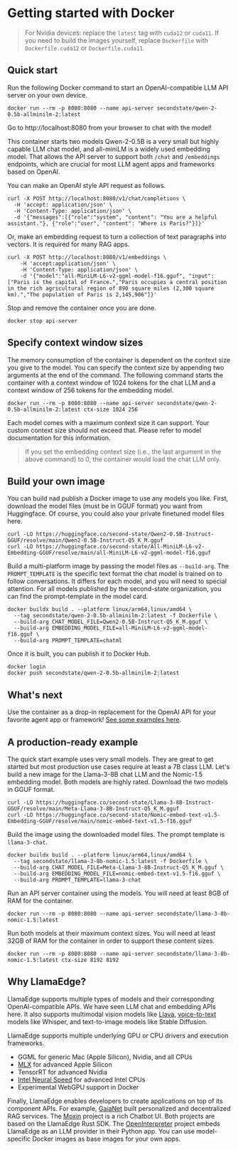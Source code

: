 # Getting started with Docker

> For Nvidia devices: replace the `latest` tag with `cuda12` or `cuda11`. If you need to build the images yourself, replace `Dockerfile` with `Dockerfile.cuda12` or `Dockerfile.cuda11`.

## Quick start

Run the following Docker command to start an OpenAI-compatible LLM API server on your own device.

```
docker run --rm -p 8080:8080 --name api-server secondstate/qwen-2-0.5b-allminilm-2:latest
```

Go to http://localhost:8080 from your browser to chat with the model!

This container starts two models Qwen-2-0.5B is a very small but highly capable LLM chat model, and all-miniLM is 
a widely used embedding model. 
That allows the API server to support both `/chat` and `/embeddings` endpoints, which are crucial for most
LLM agent apps and frameworks based on OpenAI.

You can make an OpenAI style API request as follows.

```
curl -X POST http://localhost:8080/v1/chat/completions \
  -H 'accept: application/json' \
  -H 'Content-Type: application/json' \
  -d '{"messages":[{"role":"system", "content": "You are a helpful assistant."}, {"role":"user", "content": "Where is Paris?"}]}'
```

Or, make an embedding request to turn a collection of text paragraphs into vectors. It is required for many RAG apps.

```
curl -X POST http://localhost:8080/v1/embeddings \
    -H 'accept:application/json' \
    -H 'Content-Type: application/json' \
    -d '{"model":"all-MiniLM-L6-v2-ggml-model-f16.gguf", "input":["Paris is the capital of France.","Paris occupies a central position in the rich agricultural region of 890 square miles (2,300 square km).","The population of Paris is 2,145,906"]}'
```

Stop and remove the container once you are done.

```
docker stop api-server
```

## Specify context window sizes

The memory consumption of the container is dependent on the context size you give to the model. You can specify the context size by appending two arguments at the end of the command. The following command starts the container with a context window of 1024 tokens for the chat LLM and a context window of 256 tokens for the embedding model. 

```
docker run --rm -p 8080:8080 --name api-server secondstate/qwen-2-0.5b-allminilm-2:latest ctx-size 1024 256
```

Each model comes with a maximum context size it can support. Your custom context size should not exceed that. Please refer to model documentation for this information. 

> If you set the embedding context size (i.e., the last argument in the above command) to 0, the container would load the chat LLM only.

## Build your own image

You can build nad publish a Docker image to use any models you like. First, download the model files (must be in GGUF format) you want from Huggingface. 
Of course, you could also your private finetuned model files here. 

```
curl -LO https://huggingface.co/second-state/Qwen2-0.5B-Instruct-GGUF/resolve/main/Qwen2-0.5B-Instruct-Q5_K_M.gguf
curl -LO https://huggingface.co/second-state/All-MiniLM-L6-v2-Embedding-GGUF/resolve/main/all-MiniLM-L6-v2-ggml-model-f16.gguf
```

Build a multi-platform image by passing the model files as `--build-arg`. The `PROMPT_TEMPLATE` is the specific text format the chat model is trained on to follow conversations. It differs for each model, and you will need to special attention. For all models published by the second-state organization, you can find the prompt-template in the model card. 

```
docker buildx build . --platform linux/arm64,linux/amd64 \
  --tag secondstate/qwen-2-0.5b-allminilm-2:latest -f Dockerfile \
  --build-arg CHAT_MODEL_FILE=Qwen2-0.5B-Instruct-Q5_K_M.gguf \
  --build-arg EMBEDDING_MODEL_FILE=all-MiniLM-L6-v2-ggml-model-f16.gguf \
  --build-arg PROMPT_TEMPLATE=chatml
```

Once it is built, you can publish it to Docker Hub.

```
docker login
docker push secondstate/qwen-2-0.5b-allminilm-2:latest
```

## What's next

Use the container as a drop-in replacement for the OpenAI API for your favorite agent app or framework! [See some examples here](https://llamaedge.com/docs/category/drop-in-replacement-for-openai). 

## A production-ready example

The quick start example uses very small models. They are great to get started but most production use cases require 
at least a 7B class LLM.
Let's build a new image for the Llama-3-8B chat LLM and the Nomic-1.5 embedding model. Both models are highly rated.
Download the two models in GGUF format.

```
curl -LO https://huggingface.co/second-state/Llama-3-8B-Instruct-GGUF/resolve/main/Meta-Llama-3-8B-Instruct-Q5_K_M.gguf
curl -LO https://huggingface.co/second-state/Nomic-embed-text-v1.5-Embedding-GGUF/resolve/main/nomic-embed-text-v1.5-f16.gguf
```

Build the image using the downloaded model files. The prompt template is `llama-3-chat`.

```
docker buildx build . --platform linux/arm64,linux/amd64 \
  --tag secondstate/llama-3-8b-nomic-1.5:latest -f Dockerfile \
  --build-arg CHAT_MODEL_FILE=Meta-Llama-3-8B-Instruct-Q5_K_M.gguf \
  --build-arg EMBEDDING_MODEL_FILE=nomic-embed-text-v1.5-f16.gguf \
  --build-arg PROMPT_TEMPLATE=llama-3-chat
```

Run an API server container using the models.
You will need at least 8GB of RAM for the container.

```
docker run --rm -p 8080:8080 --name api-server secondstate/llama-3-8b-nomic-1.5:latest
```

Run both models at their maximum context sizes. You will need at least 32GB of RAM for the container in order
to support these content sizes.

```
docker run --rm -p 8080:8080 --name api-server secondstate/llama-3-8b-nomic-1.5:latest ctx-size 8192 8192
```

## Why LlamaEdge?

LlamaEdge supports multiple types of models and their corresponding OpenAI-compatible APIs. 
We have seen LLM chat and embedding APIs here. 
It also supports multimodal vision models like [Llava](https://www.secondstate.io/articles/llava-v1.6-vicuna-7b/), 
[voice-to-text](https://github.com/WasmEdge/WasmEdge/issues/3170) models like Whisper, and text-to-image models like Stable Diffusion.

LlamaEdge supports multiple underlying GPU or CPU drivers and execution frameworks.

* GGML for generic Mac (Apple Silicon), Nvidia, and all CPUs
* [MLX](https://github.com/WasmEdge/WasmEdge/issues/3266) for advanced Apple Silicon
* TensorRT for advanced Nvidia
* [Intel Neural Speed](https://github.com/second-state/WasmEdge-WASINN-examples/pull/135) for advanced Intel CPUs
* Experimental WebGPU support in Docker

Finally, LlamaEdge enables developers to create applications on top of its component APIs. 
For example, [GaiaNet](https://docs.gaianet.ai/) built personalized and decentralized RAG services. 
The [Moxin](https://github.com/moxin-org/moxin) project is a rich Chatbot UI. Both projects are based on the LlamaEdge Rust SDK. 
The [OpenInterpreter](https://github.com/OpenInterpreter/01) project embeds LlamaEdge as an LLM provider in their Python app.
You can use model-specific Docker images as base images for your own apps.

